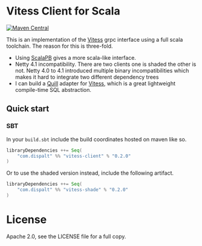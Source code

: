 # Vitess Client for Scala

[![Maven Central](https://maven-badges.herokuapp.com/maven-central/com.dispalt/vitess-client_2.11/badge.svg?style=plastic)](https://maven-badges.herokuapp.com/maven-central/com.dispalt/vitess-client_2.11)


This is an implementation of the [Vitess](http://vitess.io) grpc interface using a full scala toolchain.
The reason for this is three-fold.  

* Using [ScalaPB](https://github.com/trueaccord/ScalaPB) gives a more scala-like interface.
* Netty 4.1 incompatibility. There are two clients one is shaded the other is not. Netty 4.0 to 4.1 introduced
multiple binary incompatibilities which makes it hard to integrate two different dependency trees
* I can build a [Quill](https://github.com/getquill/quill/) adapter for [Vitess](http://vitess.io), 
which is a great lightweight compile-time SQL abstraction.

## Quick start

### SBT

In your `build.sbt` include the build coordinates hosted on maven like so.

```scala
libraryDependencies ++= Seq(
    "com.dispalt" %% "vitess-client" % "0.2.0"
)
```

Or to use the shaded version instead, include the following artifact.

```scala
libraryDependencies ++= Seq(
    "com.dispalt" %% "vitess-shade" % "0.2.0"
)
```

# License

Apache 2.0, see the LICENSE file for a full copy.

